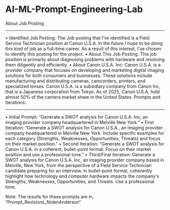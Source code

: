 # AI-ML-Prompt-Engineering-Lab
About Job Posting
________________________________________
•	Identified Job Posting:
The Job posting that I’ve identified is a Field Service Technician position at Canon U.S.A. In the future I hope to be doing this kind of job as a full-time career. As a result of this interest, I’ve chosen to identify this posting for the project. 
•	About This Job Posting:
This job position is primarily about diagnosing problems with hardware and resolving them diligently and efficiently.
•	About Canon U.S.A. Inc:
Canon U.S.A. is a provider company that focuses on developing and marketing digital imaging solutions for both consumers and businesses. These solutions include manufacturing and distributing cameras, camcorders, printers, and specialized lenses. Canon U.S.A. is a subsidiary company from Canon Inc, that is a Japanese corporation from Tokyo. As of 2025, Canon U.S.A. hold almost 50% of the camera market share in the United States.
Prompts and Iterations:
________________________________________
•	Initial Prompt:
“Generate a SWOT analysis for Canon U.S.A. Inc, an imaging provider company headquartered in Melville New York.” 
•	First Iteration:
“Generate a SWOT analysis for Canon U.S.A., an imaging provider company headquartered in Melville New York. Include specific examples for each category (Strengths, Weaknesses, Opportunities, Threats) and focus on their market position.”
•	Second Iteration:
“Generate a SWOT analysis for Canon U.S.A. in a coherent, bullet-point format. Focus on their market position and use a professional tone.”
•	Third/Final Iteration:
Generate a SWOT analysis for Canon U.S.A. Inc, an imaging provider company based in Melville, New York, from the perspective of a Field Service Technician candidate preparing for an interview. In bullet-point format, coherently highlight how technology and computer hardware impacts the company's Strengths, Weaknesses, Opportunities, and Threats. Use a professional tone.

Note: The results for these prompts are in, “Prompt_Revisions_NolenAnderson”
